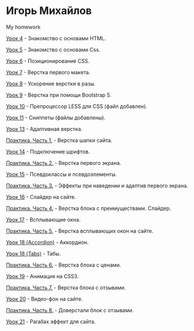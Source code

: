 

# Игорь Михайлов
My homework

[Урок 4](https://mihailovig.github.io/lessons_4/ "Знакомство с основами HTML") - Знакомство с основами HTML.


[Урок 5](https://mihailovig.github.io/lessons_5/ "Знакомство с основами Css") - Знакомство с основами Css.


[Урок 6](https://mihailovig.github.io/lessons_6/ "Позиционирование CSS") - Позиционирование CSS.


[Урок 7](https://mihailovig.github.io/lessons_7/ "Верстка первого макета") - Верстка первого макета.


[Урок 8](https://mihailovig.github.io/lessons_8/ "Ускорение верстки в разы") - Ускорение верстки в разы.


[Урок 9](https://mihailovig.github.io/lessons_9/ "Верстка при помощи Bootstrap 5") - Верстка при помощи Bootstrap 5.


[Урок 10](https://mihailovig.github.io/lessons_10/ "Препроцессор LESS для CSS") - Препроцессор LESS для CSS (файл добавлен).


[Урок 11](https://mihailovig.github.io/lessons_11/ "Сниппеты") - Сниппеты (файлы добавлены).


[Урок 13](https://mihailovig.github.io/lessons_13/ "Адаптивная верстка") - Адаптивная верстка.


[Практика. Часть 1.](https://mihailovig.github.io/practic_ch_1/ "Верстка шапки сайта") - Верстка шапки сайта.


[Урок 14](https://mihailovig.github.io/lessons_14/ "Подключение шрифтов") - Подключение шрифтов.


[Практика. Часть 2.](https://mihailovig.github.io/practic_ch_2 "Верстка первого экрана") - Верстка первого экрана.


[Урок 15](https://mihailovig.github.io/lessons_15/ "Псевдоклассы и псевдоэлементы") - Псевдоклассы и псевдоэлементы.


[Практика. Часть 3.](https://mihailovig.github.io/practic_ch_3 "Эффекты при наведении и адаптив первого экрана") - Эффекты при наведении и адаптив первого экрана.


[Урок 16](https://mihailovig.github.io/lessons_16/ "Слайдер на сайте") - Слайдер на сайте.


[Практика. Часть 4.](https://mihailovig.github.io/practic_ch_4 "Верстка блока с преимуществами. Слайдер") - Верстка блока с преимуществами. Слайдер.


[Урок 17](https://mihailovig.github.io/lessons_17/ "Всплывающие окна") - Всплывающие окна.


[Практика. Часть 5.](https://mihailovig.github.io/practic_ch_5/ "Верстка всплывающих окон на сайте") - Верстка всплывающих окон на сайте.


[Урок 18 (Accordion)](https://mihailovig.github.io/lessons_18/Accordion/ "Аккордион") - Аккордион.


[Урок 18 (Tabs)](https://mihailovig.github.io/lessons_18/Tabs/ "Табы") - Табы.


[Практика. Часть 6.](https://mihailovig.github.io/practic_ch_6/ "Верстка блока с ценами") - Верстка блока с ценами.


[Урок 19](https://mihailovig.github.io/lessons_19/ "Анимация на CSS3") - Анимация на CSS3.


[Практика. Часть 7.](https://mihailovig.github.io/practic_ch_7/ "Верстка блока с отзывами") - Верстка блока с отзывами.


[Урок 20](https://mihailovig.github.io/lessons_20/ "Видео-фон на сайте") - Видео-фон на сайте.


[Практика. Часть 8.](https://mihailovig.github.io/practic_ch_8/ "Доверстали блок с отзывами") - Доверстали блок с отзывами.


[Урок 21](https://mihailovig.github.io/lessons_21/ "Parallax эффект для сайта") - Parallax эффект для сайта.
